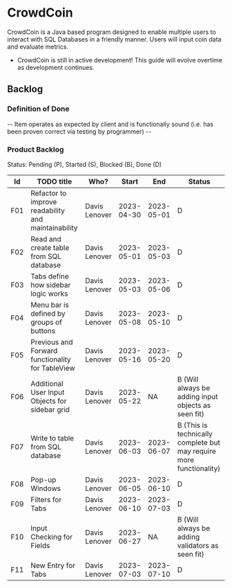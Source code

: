 # CrowdCoin
CrowdCoin is a Java based program designed to enable multiple users to interact with SQL Databases in a friendly manner. Users will input coin data and evaluate metrics.
- CrowdCoin is still in active development! This guide will evolve overtime as development continues.

## Backlog

### Definition of Done

-- Item operates as expected by client and is functionally sound (i.e. has been proven correct via testing by programmer) --

### Product Backlog
Status: Pending (P), Started (S), Blocked (B), Done (D)

| Id  | TODO title                                         | Who?               | Start      | End        | Status                                                              |
|:---:|----------------------------------------------------|--------------------|------------|------------|---------------------------------------------------------------------|
| F01 | Refactor to improve readability and maintainability | Davis Lenover      | 2023-04-30 | 2023-05-01 | D                                                                   |
| F02 | Read and create table from SQL database            | Davis Lenover      | 2023-05-01 | 2023-05-03 | D                                                                   |
| F03 | Tabs define how sidebar logic works                | Davis Lenover      | 2023-05-03 | 2023-05-06 | D                                                                   |
| F04 | Menu bar is defined by groups of buttons           | Davis Lenover      | 2023-05-08 | 2023-05-10 | D                                                                   |
| F05 | Previous and Forward functionality for TableView   | Davis Lenover      | 2023-05-16 | 2023-05-20 | D                                                                   |
| F06 | Additional User Input Objects for sidebar grid     | Davis Lenover      | 2023-05-22 | NA         | B (Will always be adding input objects as seen fit)                 |
| F07 | Write to table from SQL database                   | Davis Lenover      | 2023-06-03 | 2023-06-07 | B (This is technically complete but may require more functionality) |
| F08 | Pop-up Windows                                     | Davis Lenover      | 2023-06-05 | 2023-06-10 | D                                                                   |
| F09 | Filters for Tabs                                   | Davis Lenover      | 2023-06-10 | 2023-07-03 | D                                                                   |
| F10 | Input Checking for Fields                          | Davis Lenover      | 2023-06-27 | NA         | B (Will always be adding validators as seen fit)                    |
| F11 | New Entry for Tabs                                 | Davis Lenover      | 2023-07-03 | 2023-07-10 | D                                                                   |
